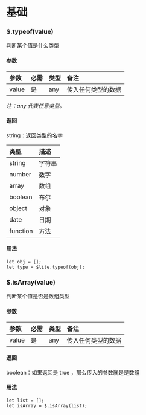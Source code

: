 # 基础


### $.typeof(value)
判断某个值是什么类型

#### 参数

| 参数 | 必需 | 类型 | 备注 |
| :-- | :-- | :-- | :-- |
| value | 是 | any | 传入任何类型的数据 |

*注：any 代表任意类型。*

#### 返回
string：返回类型的名字

| 类型 | 描述 |
| :-- | :-- |
| string | 字符串 |
| number | 数字 |
| array | 数组 |
| boolean | 布尔 |
| object | 对象 |
| date | 日期 |
| function | 方法 |


#### 用法

```
let obj = [];
let type = $lite.typeof(obj);
```


### $.isArray(value)
判断某个值是否是数组类型

#### 参数

| 参数 | 必需 | 类型 | 备注 |
| :-- | :-- | :-- | :-- |
| value | 是 | any | 传入任何类型的数据 |

#### 返回
boolean：如果返回是 true ，那么传入的参数就是是数组

#### 用法

```
let list = [];
let isArray = $.isArray(list);
```





    
